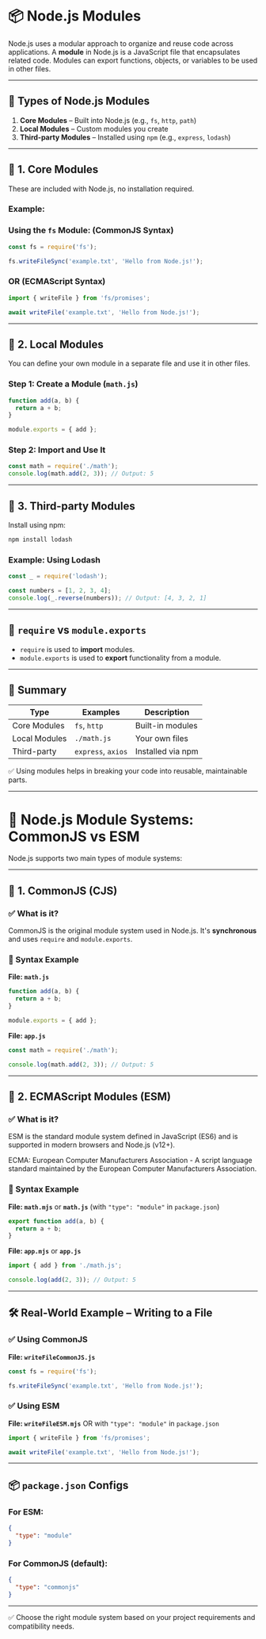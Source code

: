 # 📦 Node.js Modules

Node.js uses a modular approach to organize and reuse code across applications. A **module** in Node.js is a JavaScript file that encapsulates related code. Modules can export functions, objects, or variables to be used in other files.

---

## 🔹 Types of Node.js Modules

1. **Core Modules** – Built into Node.js (e.g., `fs`, `http`, `path`)
2. **Local Modules** – Custom modules you create
3. **Third-party Modules** – Installed using `npm` (e.g., `express`, `lodash`)

---

## 📁 1. Core Modules

These are included with Node.js, no installation required.

### Example: 
### Using the `fs` Module: (CommonJS Syntax)

```js
const fs = require('fs');

fs.writeFileSync('example.txt', 'Hello from Node.js!');
```

### OR (ECMAScript Syntax)

```js
import { writeFile } from 'fs/promises';

await writeFile('example.txt', 'Hello from Node.js!');

```

---

## 📁 2. Local Modules

You can define your own module in a separate file and use it in other files.

### Step 1: Create a Module (`math.js`)

```js
function add(a, b) {
  return a + b;
}

module.exports = { add };
```

### Step 2: Import and Use It

```js
const math = require('./math');
console.log(math.add(2, 3)); // Output: 5
```

---

## 📁 3. Third-party Modules

Install using npm:

```bash
npm install lodash
```

### Example: Using Lodash

```js
const _ = require('lodash');

const numbers = [1, 2, 3, 4];
console.log(_.reverse(numbers)); // Output: [4, 3, 2, 1]
```

---

## 🧠 `require` vs `module.exports`

- `require` is used to **import** modules.
- `module.exports` is used to **export** functionality from a module.

---

## 📘 Summary

| Type             | Examples        | Description                             |
|------------------|------------------|-----------------------------------------|
| Core Modules     | `fs`, `http`     | Built-in modules                        |
| Local Modules    | `./math.js`      | Your own files                          |
| Third-party      | `express`, `axios`| Installed via npm                       |

✅ Using modules helps in breaking your code into reusable, maintainable parts.

---

# 🔄 Node.js Module Systems: CommonJS vs ESM

Node.js supports two main types of module systems:

---

## 🔹 1. CommonJS (CJS)

### ✅ What is it?

CommonJS is the original module system used in Node.js. It's **synchronous** and uses `require` and `module.exports`.

### 📄 Syntax Example

**File: `math.js`**

```js
function add(a, b) {
  return a + b;
}

module.exports = { add };
```

**File: `app.js`**

```js
const math = require('./math');

console.log(math.add(2, 3)); // Output: 5
```

---

## 🔹 2. ECMAScript Modules (ESM)

### ✅ What is it?

ESM is the standard module system defined in JavaScript (ES6) and is supported in modern browsers and Node.js (v12+).

ECMA: European Computer Manufacturers Association - A script language standard maintained by the European Computer Manufacturers Association.

### 📄 Syntax Example

**File: `math.mjs`** or **`math.js`** (with `"type": "module"` in `package.json`)

```js
export function add(a, b) {
  return a + b;
}
```

**File: `app.mjs`** or **`app.js`**

```js
import { add } from './math.js';

console.log(add(2, 3)); // Output: 5
```

---

## 🛠️ Real-World Example – Writing to a File

### ✅ Using CommonJS

**File: `writeFileCommonJS.js`**

```js
const fs = require('fs');

fs.writeFileSync('example.txt', 'Hello from Node.js!');
```

### ✅ Using ESM

**File: `writeFileESM.mjs`** OR with `"type": "module"` in `package.json`

```js
import { writeFile } from 'fs/promises';

await writeFile('example.txt', 'Hello from Node.js!');
```

---

## 📦 `package.json` Configs

### For ESM:

```json
{
  "type": "module"
}
```

### For CommonJS (default):

```json
{
  "type": "commonjs"
}
```

---

✅ Choose the right module system based on your project requirements and compatibility needs.
